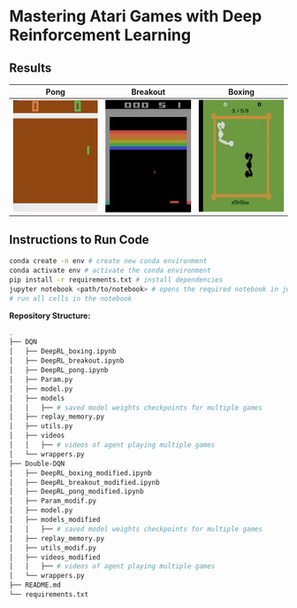 # Mastering Atari Games with Deep Reinforcement Learning

## Results

|                         Pong                          |             Breakout              |             Boxing             |
| :---------------------------------------------------: | :-------------------------------: | :----------------------------: |
| ![](Double-DQN/videos_modified/pong_modified_300.gif) | ![](DQN/videos/breakout_5000.gif) | ![](DQN/videos/boxing_500.gif) |

## Instructions to Run Code

```bash
conda create -n env # create new conda environment
conda activate env # activate the conda environment
pip install -r requirements.txt # install dependencies
jupyter notebook <path/to/notebook> # opens the required notebook in jupyter
# run all cells in the notebook
```

**Repository Structure:**

```bash
.
├── DQN
│   ├── DeepRL_boxing.ipynb
│   ├── DeepRL_breakout.ipynb
│   ├── DeepRL_pong.ipynb
│   ├── Param.py
│   ├── model.py
│   ├── models
│   │   ├── # saved model weights checkpoints for multiple games
│   ├── replay_memory.py
│   ├── utils.py
│   ├── videos
│   │   ├── # videos of agent playing multiple games
│   └── wrappers.py
├── Double-DQN
│   ├── DeepRL_boxing_modified.ipynb
│   ├── DeepRL_breakout_modified.ipynb
│   ├── DeepRL_pong_modified.ipynb
│   ├── Param_modif.py
│   ├── model.py
│   ├── models_modified
│   │   ├── # saved model weights checkpoints for multiple games
│   ├── replay_memory.py
│   ├── utils_modif.py
│   ├── videos_modified
│   │   ├── # videos of agent playing multiple games
│   └── wrappers.py
├── README.md
└── requirements.txt
```
